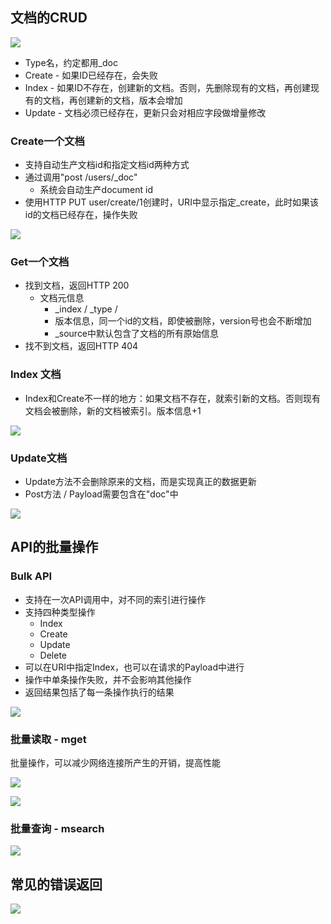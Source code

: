## 文档的CRUD

![](images/1568013522348.png)

* Type名，约定都用_doc
* Create - 如果ID已经存在，会失败
* Index - 如果ID不存在，创建新的文档。否则，先删除现有的文档，再创建现有的文档，再创建新的文档，版本会增加
* Update - 文档必须已经存在，更新只会对相应字段做增量修改

### Create一个文档

* 支持自动生产文档id和指定文档id两种方式
* 通过调用"post /users/_doc"
  * 系统会自动生产document id
* 使用HTTP PUT user/create/1创建时，URI中显示指定_create，此时如果该id的文档已经存在，操作失败

![](images/1568015379663.png)

### Get一个文档

* 找到文档，返回HTTP 200
  * 文档元信息
    * _index / _type /
    * 版本信息，同一个id的文档，即使被删除，version号也会不断增加
    * _source中默认包含了文档的所有原始信息
* 找不到文档，返回HTTP 404

### Index 文档

* Index和Create不一样的地方：如果文档不存在，就索引新的文档。否则现有文档会被删除，新的文档被索引。版本信息+1

![](images/1568015891907.png)

### Update文档

* Update方法不会删除原来的文档，而是实现真正的数据更新
* Post方法 / Payload需要包含在"doc"中

![](images/1568016019747.png)

## API的批量操作

### Bulk API

* 支持在一次API调用中，对不同的索引进行操作
* 支持四种类型操作
  * Index
  * Create
  * Update
  * Delete
* 可以在URI中指定Index，也可以在请求的Payload中进行
* 操作中单条操作失败，并不会影响其他操作
* 返回结果包括了每一条操作执行的结果

![](images/1568017190479.png)

### 批量读取 - mget

批量操作，可以减少网络连接所产生的开销，提高性能

![](images/1568018531224.png)

![](images/1568018545981.png)

### 批量查询 - msearch

![](images/1568018796705.png)

## 常见的错误返回

![](images/1568018899854.png)